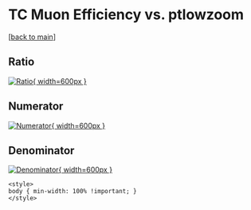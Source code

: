 # TC Muon Efficiency vs. ptlowzoom

[[back to main](./)]



## Ratio

[![Ratio](../mtv/var/TC_13_eff_ptlowzoom.png){ width=600px }](../mtv/var/TC_13_eff_ptlowzoom.pdf)

## Numerator

[![Numerator](../mtv/num/TC_13_eff_ptlowzoom_num0.png){ width=600px }](../mtv/num/TC_13_eff_ptlowzoom_num0.pdf)

## Denominator

[![Denominator](../mtv/den/TC_13_eff_ptlowzoom_den.png){ width=600px }](../mtv/den/TC_13_eff_ptlowzoom_den.pdf)


``` {=html}
<style>
body { min-width: 100% !important; }
</style>
```
